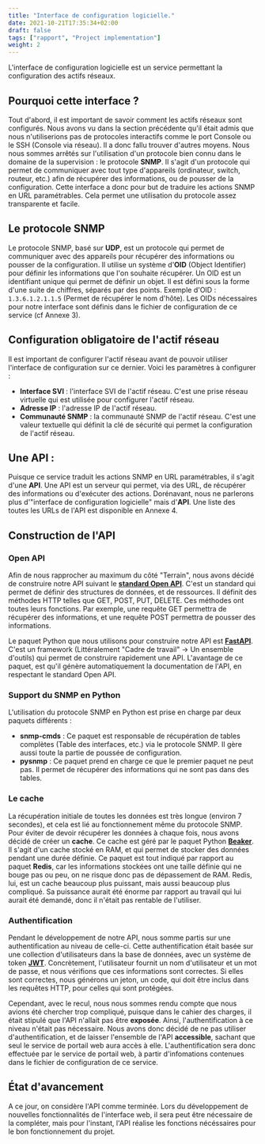 ```yaml
---
title: "Interface de configuration logicielle."
date: 2021-10-21T17:35:34+02:00
draft: false
tags: ["rapport", "Project implementation"]
weight: 2
---
```


L'interface de configuration logicielle est un service permettant la configuration des actifs réseaux.

## Pourquoi cette interface ?
Tout d'abord, il est important de savoir comment les actifs réseaux sont configurés. Nous avons vu dans la section précédente qu'il était admis que nous n'utiliserions pas de protocoles interactifs comme le port Console ou le SSH (Console via réseau). Il a donc fallu trouver d'autres moyens. Nous nous sommes arrêtés sur l'utilisation d'un protocole bien connu dans le domaine de la supervision : le protocole **SNMP**. Il s'agit d'un protocole qui permet de communiquer avec tout type d'appareils (ordinateur, switch, routeur, etc.) afin de récupérer des informations, ou de pousser de la configuration.
Cette interface a donc pour but de traduire les actions SNMP en URL paramétrables. Cela permet une utilisation du protocole assez transparente et facile.

## Le protocole SNMP
Le protocole SNMP, basé sur **UDP**, est un protocole qui permet de communiquer avec des appareils pour récupérer des informations ou pousser de la configuration. Il utilise un système d'**OID** (Object Identifier) pour définir les informations que l'on souhaite récupérer. Un OID est un identifiant unique qui permet de définir un objet. Il est défini sous la forme d'une suite de chiffres, séparés par des points. Exemple d'OID : `1.3.6.1.2.1.1.5` (Permet de récupérer le nom d'hôte).
Les OIDs nécessaires pour notre interface sont définis dans le fichier de configuration de ce service (cf Annexe 3).

## Configuration obligatoire de l'actif réseau
Il est important de configurer l'actif réseau avant de pouvoir utiliser l'interface de configuration sur ce dernier. Voici les paramètres à configurer :
- **Interface SVI** : l'interface SVI de l'actif réseau. C'est une prise réseau virtuelle qui est utilisée pour configurer l'actif réseau.
- **Adresse IP** : l'adresse IP de l'actif réseau.
- **Communauté SNMP** : la communauté SNMP de l'actif réseau. C'est une valeur textuelle qui définit la clé de sécurité qui permet la configuration de l'actif réseau.

## Une API :
Puisque ce service traduit les actions SNMP en URL paramétrables, il s'agit d'une **API**. Une API est un serveur qui permet, via des URL, de récupérer des informations ou d'exécuter des actions. Dorénavant, nous ne parlerons plus d'"interface de configuration logicielle" mais d'**API**.
Une liste des toutes les URLs de l'API est disponible en Annexe 4.

## Construction de l'API
### Open API
Afin de nous rapprocher au maximum du côté "Terrain", nous avons décidé de construire notre API suivant le [**standard Open API**](https://www.openapis.org/). C'est un standard qui permet de définir des structures de données, et de ressources. Il définit des méthodes HTTP telles que GET, POST, PUT, DELETE. Ces méthodes ont toutes leurs fonctions. Par exemple, une requête GET permettra de récupérer des informations, et une requête POST permettra de pousser des informations.

Le paquet Python que nous utilisons pour construire notre API est [**FastAPI**](https://fastapi.tiangolo.com/). C'est un framework (Littéralement "Cadre de travail" -> Un ensemble d'outils) qui permet de construire rapidement une API. L'avantage de ce paquet, est qu'il génère automatiquement la documentation de l'API, en respectant le standard Open API.

### Support du SNMP en Python
L'utilisation du protocole SNMP en Python est prise en charge par deux paquets différents :
- **snmp-cmds** : Ce paquet est responsable de récupération de tables complètes (Table des interfaces, etc.) via le protocole SNMP. Il gère aussi toute la partie de poussée de configuration.
- **pysnmp** : Ce paquet prend en charge ce que le premier paquet ne peut pas. Il permet de récupérer des informations qui ne sont pas dans des tables.

### Le cache
La récupération initiale de toutes les données est très longue (environ 7 secondes), et cela est lié au fonctionnement même du protocole SNMP. Pour éviter de devoir récupérer les données à chaque fois, nous avons décidé de créer un **cache**. Ce cache est géré par le paquet Python [**Beaker**](https://beaker.readthedocs.io/en/latest/). Il s'agit d'un cache stocké en RAM, et qui permet de stocker des données pendant une durée définie. Ce paquet est tout indiqué par rapport au paquet **Redis**, car les informations stockées ont une taille définie qui ne bouge pas ou peu, on ne risque donc pas de dépassement de RAM. Redis, lui, est un cache beaucoup plus puissant, mais aussi beaucoup plus compliqué. Sa puissance aurait été énorme par rapport au travail qui lui aurait été demandé, donc il n'était pas rentable de l'utiliser.

### Authentification
Pendant le développement de notre API, nous somme partis sur une authentification au niveau de celle-ci. Cette authentification était basée sur une collection d'utilisateurs dans la base de données, avec un système de token [**JWT**](https://jwt.io/). Concrètement, l'utilisateur fournit un nom d'utilisateur et un mot de passe, et nous vérifions que ces informations sont correctes. Si elles sont correctes, nous générons un jeton, un code, qui doit être inclus dans les requêtes HTTP, pour celles qui sont protégées.

Cependant, avec le recul, nous nous sommes rendu compte que nous avions été chercher trop compliqué, puisque dans le cahier des charges, il était stipulé que l'API n'allait pas être **exposée**. Ainsi, l'authentification à ce niveau n'était pas nécessaire. Nous avons donc décidé de ne pas utiliser d'authentification, et de laisser l'ensemble de l'API **accessible**, sachant que seul le service de portail web aura accès à elle. L'authentification sera donc effectuée par le service de portail web, à partir d'infomations contenues dans le fichier de configuration de ce service.

## État d'avancement
A ce jour, on considère l'API comme terminée. Lors du développement de nouvelles fonctionnalités de l'interface web, il sera peut être nécessaire de la compléter, mais pour l'instant, l'API réalise les fonctions nécéssaires pour le bon fonctionnement du projet.
